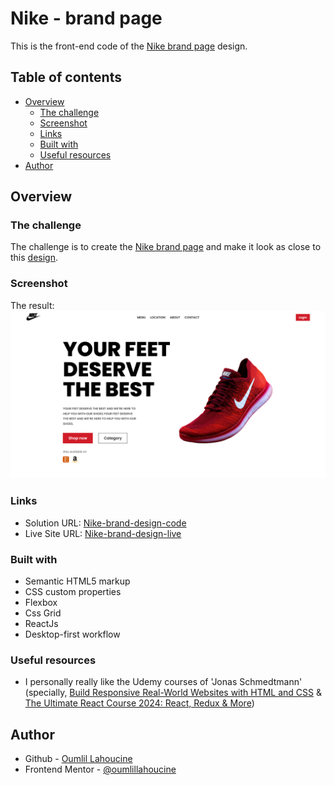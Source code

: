 # Nike - brand page

This is the front-end code of the [Nike brand page](https://www.figma.com/file/rephrU2FVgN8MFz6XhnP51/Learn-React-with-10-Projects?type=design&node-id=0-1&t=ExzjQLThD1EGWh8Q-0) design.

## Table of contents

- [Overview](#overview)
  - [The challenge](#the-challenge)
  - [Screenshot](#screenshot)
  - [Links](#links)
  - [Built with](#built-with)
  - [Useful resources](#useful-resources)
- [Author](#author)

## Overview

### The challenge

The challenge is to create the [Nike brand page](https://oumlillahoucine.github.io/nike-brand-page) and make it look as close to this [design](https://www.figma.com/file/rephrU2FVgN8MFz6XhnP51/Learn-React-with-10-Projects?type=design&node-id=0-1&t=ExzjQLThD1EGWh8Q-0).

### Screenshot

The result:
![Desktop screen image](./public/images/desktop.png)

### Links

- Solution URL: [Nike-brand-design-code](https://github.com/OumlilLahoucine/nike-brand-page)
- Live Site URL: [Nike-brand-design-live](https://oumlillahoucine.github.io/nike-brand-page)

### Built with

- Semantic HTML5 markup
- CSS custom properties
- Flexbox
- Css Grid
- ReactJs
- Desktop-first workflow

### Useful resources

- I personally really like the Udemy courses of 'Jonas Schmedtmann' (specially, [Build Responsive Real-World Websites with HTML and CSS](https://www.udemy.com/course/design-and-develop-a-killer-website-with-html5-and-css3/) & [The Ultimate React Course 2024: React, Redux & More](https://www.udemy.com/course/the-ultimate-react-course/))

## Author

- Github - [Oumlil Lahoucine](https://github.com/oumlillahoucine)
- Frontend Mentor - [@oumlillahoucine](https://www.frontendmentor.io/profile/OumlilLahoucine)
